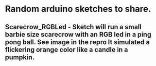 # Random arduino sketches to share. 

**Scarecrow_RGBLed** -  Sketch will run a small barbie size scarecrow with an RGB led in a ping pong ball. See image in the repro It simulated a flickering orange color like a candle in a pumpkin. 
---
